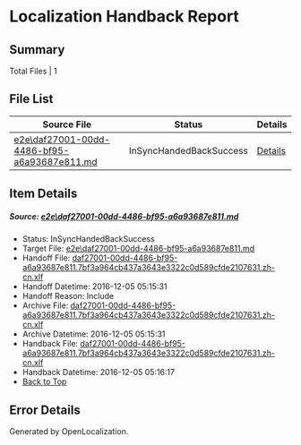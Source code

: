# <a name='report-top'></a> Localization Handback Report

## Summary
 Total Files | 1

## File List
 Source File | Status | Details 
 ----------- | ------ | ------- 
 [e2e\daf27001-00dd-4486-bf95-a6a93687e811.md](https://github.com/OpenLocalizationTestOrg/ol-test0/blob/354b6909169c5e8d77f4a5d40586e0f560731d6b/e2e/daf27001-00dd-4486-bf95-a6a93687e811.md) | InSyncHandedBackSuccess | [Details](#b13669c5d07d17c61c31cab6015c4d6c0e9148371)

## Item Details
##### <a name='b13669c5d07d17c61c31cab6015c4d6c0e9148371'></a> Source: [e2e\daf27001-00dd-4486-bf95-a6a93687e811.md](https://github.com/OpenLocalizationTestOrg/ol-test0/blob/354b6909169c5e8d77f4a5d40586e0f560731d6b/e2e/daf27001-00dd-4486-bf95-a6a93687e811.md)
* Status: InSyncHandedBackSuccess
* Target File: [e2e\daf27001-00dd-4486-bf95-a6a93687e811.md](https://github.com/OpenLocalizationTestOrg/ol-test0-zhcn/blob/2dcd08f3f154e058bf34f82366e74a2427bf3055/e2e/daf27001-00dd-4486-bf95-a6a93687e811.md)
* Handoff File: [daf27001-00dd-4486-bf95-a6a93687e811.7bf3a964cb437a3643e3322c0d589cfde2107631.zh-cn.xlf](https://github.com/OpenLocalizationTestOrg/ol-test0-handoff/blob/7e832977fe9b738959bd70482f33403610ccccaf/ol-handoff/OpenLocalizationTestOrg/ol-test0-zhcn/shujia/ht/daf27001-00dd-4486-bf95-a6a93687e811.7bf3a964cb437a3643e3322c0d589cfde2107631.zh-cn.xlf)
* Handoff Datetime: 2016-12-05 05:15:31
* Handoff Reason: Include
* Archive File: [daf27001-00dd-4486-bf95-a6a93687e811.7bf3a964cb437a3643e3322c0d589cfde2107631.zh-cn.xlf](https://github.com/OpenLocalizationTestOrg/ol-test0-handoff/blob/4d57897927ebf5c07e592fea4cecb3ed08c6fcde/ol-archive/OpenLocalizationTestOrg/ol-test0-zhcn/shujia/ht/daf27001-00dd-4486-bf95-a6a93687e811.7bf3a964cb437a3643e3322c0d589cfde2107631.zh-cn.xlf)
* Archive Datetime: 2016-12-05 05:15:31
* Handback File: [daf27001-00dd-4486-bf95-a6a93687e811.7bf3a964cb437a3643e3322c0d589cfde2107631.zh-cn.xlf](https://github.com/OpenLocalizationTestOrg/ol-test0-handback/blob/d04fc0aa14cf454fa80f835146454233e40beb82/ol-handback/OpenLocalizationTestOrg/ol-test0-zhcn/shujia/ht/daf27001-00dd-4486-bf95-a6a93687e811.7bf3a964cb437a3643e3322c0d589cfde2107631.zh-cn.xlf)
* Handback Datetime: 2016-12-05 05:16:17
* [Back to Top](#report-top)


## Error Details

Generated by OpenLocalization.
